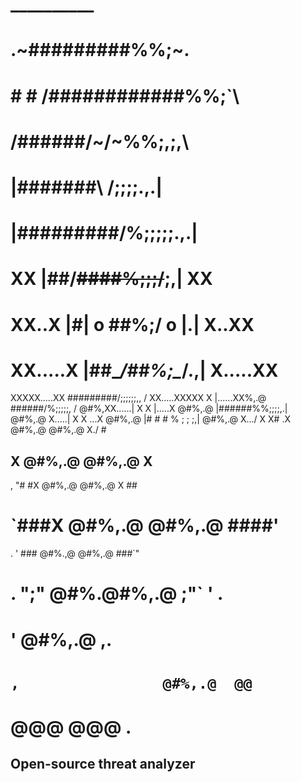   #                       __________
  #                   .~#########%%;~.
   # #   #           /############%%;`\
  #                 /######/~\/~\%%;,;,\
  #                |#######\    /;;;;.,.|
   #               |#########\/%;;;;;.,.|
  #       XX       |##/~~\####%;;;/~~\;,|       XX
 #      XX..X      |#|  o  \##%;/  o  |.|      X..XX
#     XX.....X     |##\____/##%;\____/.,|     X.....XX
 XXXXX.....XX      \#########/\;;;;;;,, /      XX.....XXXXX
X |......XX%,.@      \######/%;\;;;;, /      @#%,XX......| X
X |.....X  @#%,.@     |######%%;;;;,.|     @#%,.@  X.....| X
X  \...X     @#%,.@   |# # # % ; ; ;,|   @#%,.@     X.../  X
 X# \.X        @#%,.@                  @#%,.@        X./  #
  ##  X          @#%,.@              @#%,.@          X   #
, "# #X            @#%,.@          @#%,.@            X ##
#   `###X             @#%,.@      @#%,.@             ####'
  . ' ###              @#%.,@  @#%,.@              ###`"
 #   . ";"                @#%.@#%,.@                ;"` ' .
  #    '                    @#%,.@                   ,.
   #   ` ,                @#%,.@  @@                `
   #                       @@@  @@@                  .
## Open-source threat analyzer

